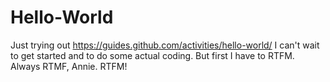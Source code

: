 # Hello-World
Just trying out https://guides.github.com/activities/hello-world/
I can't wait to get started and to do some actual coding. But first I have to RTFM. Always RTMF, Annie. RTFM!
